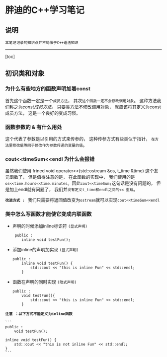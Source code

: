 
# 胖迪的C++学习笔记

## 说明

``本笔记记录的知识点并不局限于C++语法知识``

---

[toc]

## 初识类和对象

### 为什么有些地方的函数声明加着const

首先这个函数一定是一个``成员方法``， 其次``这个函数一定不会修改调用对象``。 这种方法我们称之为*const成员方法*。 只要类方法不修改调用对象， 就应该将其定义为const成员方法， 这是一个良好的变成习惯。

### 函数参数的 & 有什么用处

这个代表了参数是以引用的方式来传参的， 这种传参方式有些类似于指针， ``在方法里修改值等同于修改作为参数传递的变量的值``。

### cout<<timeSum<<endl 为什么会报错

虽然我们使用 frined void operater<<(std::ostream &os, t_time &time) 这个友元函数了， 但是值得注意的是， 在此函数的实现中， 我们使用的是``os<<time.hours<<time.minutes``。因此``cout<<timeSum;``这句话是没有问题的， 但是加上endl就有问题了， 我们并``没有定义t_time和endl之间的<< 重载``。

**``改进方式 : ``** 我们只需要将返回值改变为``ostream``就可以实现``cout<<timeSum<<endl``

### 类中怎么写函数才能使它变成内联函数

 - 声明的时候添加inline标识符 ``(显式声明)``
    
    ```
     public :
        inline void testFun();
    ```
 - 添加inline的声明加实现 ``(显式声明)``
    
    ```
    public :
        inline void testFun() {
            std::cout << "this is inline Fun" << std::endl;
        }
    ```
 - 函数在声明的同时实现 ``(隐式声明)``
    
    ```
    public :
        void testFun(){
            std::cout << "this is inline Fun" << std::endl;
        }
    ```

**``注意 ：以下方式不能定义为inline函数``**

    ```
    public :
        void testFun();

    inline void testFun() {
        std::cout << "this is not inline Fun" << std::endl;
    }
    ```






